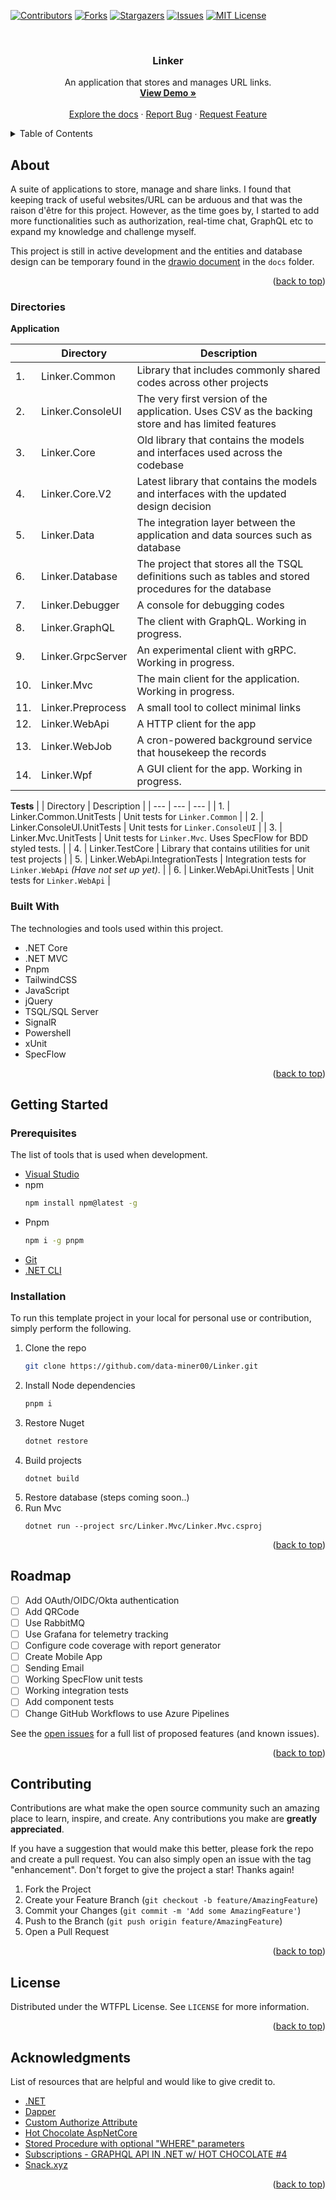 <a name="readme-top"></a>

<!-- PROJECT SHIELDS -->

[![Contributors][contributors-shield]][contributors-url]
[![Forks][forks-shield]][forks-url]
[![Stargazers][stars-shield]][stars-url]
[![Issues][issues-shield]][issues-url]
[![MIT License][license-shield]][license-url]

<!-- PROJECT LOGO -->
<br />
<div align="center">
  <h3 align="center">Linker</h3>

  <p align="center">
    An application that stores and manages URL links.
    <br />
    <a href="https://github.com/data-miner00/Linker"><strong>View Demo »</strong></a>
    <br />
    <br />
    <a href="https://github.com/data-miner00/Linker">Explore the docs</a>
    ·
    <a href="https://github.com/data-miner00/Linker/issues">Report Bug</a>
    ·
    <a href="https://github.com/data-miner00/Linker/issues">Request Feature</a>
  </p>
</div>

<!-- TABLE OF CONTENTS -->
<details>
  <summary>Table of Contents</summary>
  <ol>
    <li>
      <a href="#about">About The Project</a>
      <ul>
        <li><a href="#directories">Directories</a></li>
        <li><a href="#built-with">Built With</a></li>
      </ul>
    </li>
    <li>
      <a href="#getting-started">Getting Started</a>
      <ul>
        <li><a href="#prerequisites">Prerequisites</a></li>
        <li><a href="#installation">Installation</a></li>
      </ul>
    </li>
    <li><a href="#roadmap">Roadmap</a></li>
    <li><a href="#contributing">Contributing</a></li>
    <li><a href="#license">License</a></li>
    <li><a href="#acknowledgments">Acknowledgments</a></li>
  </ol>
</details>

<!-- ABOUT THE PROJECT -->

## About

A suite of applications to store, manage and share links. I found that keeping track of useful websites/URL can be arduous and that was the raison d'être for this project. However, as the time goes by, I started to add more functionalities such as authorization, real-time chat, GraphQL etc to expand my knowledge and challenge myself.

This project is still in active development and the entities and database design can be temporary found in the [drawio document](/docs/Linker.drawio) in the `docs` folder.

<p align="right">(<a href="#readme-top">back to top</a>)</p>

### Directories

**Application**

| | Directory | Description |
| --- | --- | --- |
|  1. | Linker.Common | Library that includes commonly shared codes across other projects |
|  2. | Linker.ConsoleUI | The very first version of the application. Uses CSV as the backing store and has limited features |
|  3. | Linker.Core | Old library that contains the models and interfaces used across the codebase |
|  4. | Linker.Core.V2 | Latest library that contains the models and interfaces with the updated design decision |
|  5. | Linker.Data | The integration layer between the application and data sources such as database |
|  6. | Linker.Database | The project that stores all the TSQL definitions such as tables and stored procedures for the database |
|  7. | Linker.Debugger | A console for debugging codes |
|  8. | Linker.GraphQL | The client with GraphQL. Working in progress. |
|  9. | Linker.GrpcServer | An experimental client with gRPC. Working in progress. |
| 10. | Linker.Mvc | The main client for the application. Working in progress. |
| 11. | Linker.Preprocess | A small tool to collect minimal links |
| 12. | Linker.WebApi | A HTTP client for the app |
| 13. | Linker.WebJob | A cron-powered background service that housekeep the records |
| 14. | Linker.Wpf | A GUI client for the app. Working in progress. |

**Tests**
| | Directory | Description |
| --- | --- | --- |
|  1. | Linker.Common.UnitTests | Unit tests for `Linker.Common` |
|  2. | Linker.ConsoleUI.UnitTests | Unit tests for `Linker.ConsoleUI` |
|  3. | Linker.Mvc.UnitTests | Unit tests for `Linker.Mvc`. Uses SpecFlow for BDD styled tests. |
|  4. | Linker.TestCore | Library that contains utilities for unit test projects |
|  5. | Linker.WebApi.IntegrationTests | Integration tests for `Linker.WebApi` _(Have not set up yet)_. |
|  6. | Linker.WebApi.UnitTests | Unit tests for `Linker.WebApi` |

### Built With

The technologies and tools used within this project.

- .NET Core
- .NET MVC
- Pnpm
- TailwindCSS
- JavaScript
- jQuery
- TSQL/SQL Server
- SignalR
- Powershell
- xUnit
- SpecFlow

<p align="right">(<a href="#readme-top">back to top</a>)</p>

<!-- GETTING STARTED -->

## Getting Started

### Prerequisites

The list of tools that is used when development.

- [Visual Studio](https://visualstudio.microsoft.com/)
- npm
  ```sh
  npm install npm@latest -g
  ```
- Pnpm
  ```sh
  npm i -g pnpm
  ```
- [Git](https://git-scm.com/downloads)
- [.NET CLI](https://learn.microsoft.com/en-us/dotnet/core/tools/)

### Installation

To run this template project in your local for personal use or contribution, simply perform the following.

1. Clone the repo
   ```sh
   git clone https://github.com/data-miner00/Linker.git
   ```
2. Install Node dependencies
   ```sh
   pnpm i
   ```
3. Restore Nuget
   ```sh
   dotnet restore
   ```
4. Build projects
   ```
   dotnet build
   ```
5. Restore database (steps coming soon..)
6. Run Mvc
   ```
   dotnet run --project src/Linker.Mvc/Linker.Mvc.csproj
   ```

<p align="right">(<a href="#readme-top">back to top</a>)</p>

<!-- ROADMAP -->

## Roadmap

- [ ] Add OAuth/OIDC/Okta authentication
- [ ] Add QRCode
- [ ] Use RabbitMQ
- [ ] Use Grafana for telemetry tracking
- [ ] Configure code coverage with report generator
- [ ] Create Mobile App
- [ ] Sending Email
- [ ] Working SpecFlow unit tests
- [ ] Working integration tests
- [ ] Add component tests
- [ ] Change GitHub Workflows to use Azure Pipelines

See the [open issues](https://github.com/data-miner00/Linker/issues) for a full list of proposed features (and known issues).

<p align="right">(<a href="#readme-top">back to top</a>)</p>

<!-- CONTRIBUTING -->

## Contributing

Contributions are what make the open source community such an amazing place to learn, inspire, and create. Any contributions you make are **greatly appreciated**.

If you have a suggestion that would make this better, please fork the repo and create a pull request. You can also simply open an issue with the tag "enhancement".
Don't forget to give the project a star! Thanks again!

1. Fork the Project
2. Create your Feature Branch (`git checkout -b feature/AmazingFeature`)
3. Commit your Changes (`git commit -m 'Add some AmazingFeature'`)
4. Push to the Branch (`git push origin feature/AmazingFeature`)
5. Open a Pull Request

<p align="right">(<a href="#readme-top">back to top</a>)</p>

<!-- LICENSE -->

## License

Distributed under the WTFPL License. See `LICENSE` for more information.

<p align="right">(<a href="#readme-top">back to top</a>)</p>

<!-- ACKNOWLEDGMENTS -->

## Acknowledgments

List of resources that are helpful and would like to give credit to.

- [.NET](https://dotnet.microsoft.com/en-us/)
- [Dapper](https://www.learndapper.com/)
- [Custom Authorize Attribute](https://code-maze.com/custom-authorize-attribute-aspnetcore/)
- [Hot Chocolate AspNetCore](https://chillicream.com/docs/hotchocolate/v13/get-started-with-graphql-in-net-core)
- [Stored Procedure with optional "WHERE" parameters](https://stackoverflow.com/questions/697671/stored-procedure-with-optional-where-parameters)
- [Subscriptions - GRAPHQL API IN .NET w/ HOT CHOCOLATE #4](https://www.youtube.com/watch?v=JD5tfdzPIaI&list=PLA8ZIAm2I03g9z705U3KWJjTv0Nccw9pj&index=4)
- [Snack.xyz](https://snack.xyz)

<p align="right">(<a href="#readme-top">back to top</a>)</p>

<!-- MARKDOWN LINKS & IMAGES -->

[contributors-shield]: https://img.shields.io/github/contributors/data-miner00/Linker.svg?style=for-the-badge
[contributors-url]: https://github.com/data-miner00/Linker/graphs/contributors
[forks-shield]: https://img.shields.io/github/forks/data-miner00/Linker.svg?style=for-the-badge
[forks-url]: https://github.com/data-miner00/Linker/network/members
[stars-shield]: https://img.shields.io/github/stars/data-miner00/Linker.svg?style=for-the-badge
[stars-url]: https://github.com/data-miner00/Linker/stargazers
[issues-shield]: https://img.shields.io/github/issues/data-miner00/Linker.svg?style=for-the-badge
[issues-url]: https://github.com/data-miner00/Linker/issues
[license-shield]: https://img.shields.io/github/license/data-miner00/Linker.svg?style=for-the-badge
[license-url]: https://github.com/data-miner00/Linker/blob/master/LICENSE
